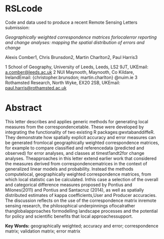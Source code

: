 # RSLcode
Code and data used to produce a recent Remote Sensing Letters submission: 

*Geographically weighted correspondence matrices forlocalerror reporting and change analyses:  mapping the spatial distribution of errors and change*

Alexis Comber1, Chris Brunsdon2, Martin Charlton2, Paul Harris3

1 School of Geography, University of Leeds, Leeds, LS2 9JT, UKEmail: a.comber@leeds.ac.uk
2 NUI Maynooth, Maynooth, Co Kildare, IrelandEmail: {christopher.brunsdon; martin.charlton} @nuim.ie
3 Rothamsted Research, North Wyke, EX20 2SB, UKEmail: paul.harris@rothamsted.ac.uk

# Abstract
This letter describes and applies generic methods for generating local measures from the correspondencetable. These were developed by integrating the functionality of two existing R packages:gwxtabanddiffeR. They demonstrate how spatially explicit accuracy and error measures can be generated fromlocal geographically weighted correspondence matrices, for example to compare classified and referencedata (predicted and observed) for error analyses, and classes at timest1andt2for change analyses. Theapproaches in this letter extend earlier work that considered the measures derived from correspondencematrices in the context of generalized linear models and probability. Instead the methods computelocal, geographically weighted correspondence matrices, from which local statistic can be calculated. Inthis case a selection of the overall and categorical difference measures proposed by Pontius and Milones(2011) and Pontius and Santacruz (2014), as well as spatially distributed estimates of kappa coefficients,User and Producer accuracies. The discussion reflects on the use of the correspondence matrix inremote sensing research, the philosophical underpinnings oflocalrather thanglobalapproaches formodelling landscape processes and the potential for policy and scientific benefits that local approachessupport.

**Key Words:** geographically weighted; accuracy and error; correspondence matrix; validation matrix; error matrix
